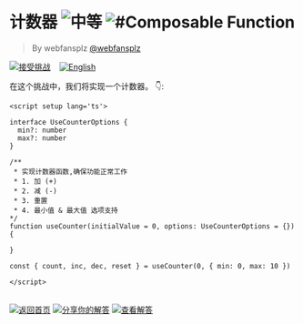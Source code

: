 <!--info-header-start--><h1>计数器 <img src="https://img.shields.io/badge/-%E4%B8%AD%E7%AD%89-d9901a" alt="中等"/> <img src="https://img.shields.io/badge/-%23Composable%20Function-999" alt="#Composable Function"/></h1><blockquote><p>By webfansplz <a href="https://github.com/webfansplz" target="_blank">@webfansplz</a></p></blockquote><p><a href="https://sfc.vuejs.org/#eNqFUD1PwzAQ/SunLNCoImWNkgJiYkBMMHlxzRWsOo5ln/lQ5P/O2SlRkSqxRDm/j3vvpurOuauPiFVbdUF57QgCUnRgpH3rLyhcbIUVVltCv5cK4Tng/Rjz+ORIjzbAJCzAoO1NCzYOO/Rlll8nc8oeTV0zUsPD4AwOaAnoHUGNgxuD3BmEfbQqWxbWozwghOixsH4h+Bz9IbDIe1RkvoWtG2EXNC7hLrXVpKV5kSYi9LBZwzjnbc9U6GFKq1zkGFXxI8HEe5i2Bm3VGl6RPx75OpBYcLKKvad8gDZv4eItXG8grbJR18xHLUfsCLm6JOQJoHPbYtDCdFwEKXWNm8FdJOJCt8podehFxRFEVSDIcQqnmUnnBRx3EeT/fwWl2iKZp7+irjkpUKUffqLGcw==" target="_blank"><img src="https://img.shields.io/badge/-%E6%8E%A5%E5%8F%97%E6%8C%91%E6%88%98-213547?logo=vue.js&logoColor=42b883" alt="接受挑战"/></a> &nbsp;&nbsp;&nbsp;<a href="./README.md" target="_blank"><img src="https://img.shields.io/badge/-English-gray" alt="English"/></a> </p><!--info-header-end-->


在这个挑战中，我们将实现一个计数器。 👇: 


```vue
<script setup lang='ts'>

interface UseCounterOptions {
  min?: number
  max?: number
}

/**
 * 实现计数器函数,确保功能正常工作
 * 1. 加 (+)
 * 2. 减 (-)
 * 3. 重置 
 * 4. 最小值 & 最大值 选项支持
*/
function useCounter(initialValue = 0, options: UseCounterOptions = {}) {

}

const { count, inc, dec, reset } = useCounter(0, { min: 0, max: 10 })

</script>

```
<!--info-footer-start--><br><a href="../../README.zh-CN.md" target="_blank"><img src="https://img.shields.io/badge/-%E8%BF%94%E5%9B%9E%E9%A6%96%E9%A1%B5-grey" alt="返回首页"/></a> <a href="https://github.com/webfansplz/vuejs-challenges/issues/new?labels=answer,zh-CN&template=1-answer.zh-CN.md&title=17%20-%20%E8%AE%A1%E6%95%B0%E5%99%A8" target="_blank"><img src="https://img.shields.io/badge/-%E5%88%86%E4%BA%AB%E4%BD%A0%E7%9A%84%E8%A7%A3%E7%AD%94-teal" alt="分享你的解答"/></a> <a href="https://github.com/webfansplz/vuejs-challenges/issues?q=label%3A17+label%3Aanswer" target="_blank"><img src="https://img.shields.io/badge/-%E6%9F%A5%E7%9C%8B%E8%A7%A3%E7%AD%94-de5a77?logo=awesome-lists&logoColor=white" alt="查看解答"/></a> <!--info-footer-end-->
